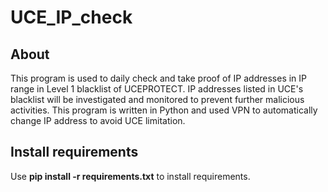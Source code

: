 # UCE_IP_check

<h2>About</h2>
This program is used to daily check and take proof of IP addresses in IP range in Level 1 blacklist of UCEPROTECT. IP addresses listed in UCE's blacklist will be investigated and monitored to prevent further malicious activities. This program is written in Python and used VPN to automatically change IP address to avoid UCE limitation.

<h2>Install requirements</h2>
Use <strong>pip install -r requirements.txt</strong> to install requirements.
